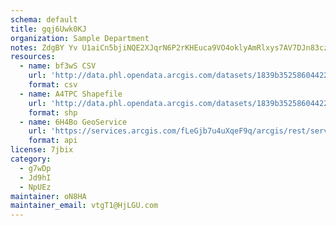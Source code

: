 ```yaml
---
schema: default
title: gqj6Uwk0KJ 
organization: Sample Department 
notes: ZdgBY Yv U1aiCn5bjiNQE2XJqrN6P2rKHEuca9VO4oklyAmRlxys7AV7DJn83czZI5F6ffDMTPXsjQFUGobvpwwmHORBpzMWICK 
resources:
  - name: bf3wS CSV
    url: 'http://data.phl.opendata.arcgis.com/datasets/1839b35258604422b0b520cbb668df0d_0.csv'
    format: csv
  - name: A4TPC Shapefile
    url: 'http://data.phl.opendata.arcgis.com/datasets/1839b35258604422b0b520cbb668df0d_0.zip'
    format: shp
  - name: 6H4Bo GeoService
    url: 'https://services.arcgis.com/fLeGjb7u4uXqeF9q/arcgis/rest/services/Air_Monitoring_Stations/FeatureServer/0/query'
    format: api
license: 7jbix 
category:
  - g7wDp 
  - Jd9hI 
  - NpUEz 
maintainer: oN8HA  
maintainer_email: vtgT1@HjLGU.com
---
```

